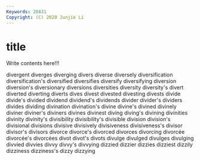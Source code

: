 ```yaml
---
Keywords: 28831
Copyright: (C) 2020 Junjie Li
---
```


# title

Write contents here!!!

divergent 
diverges 
diverging 
divers 
diverse 
diversely 
diversification 
diversification's
diversified 
diversifies 
diversify 
diversifying 
diversion 
diversion's 
diversionary 
diversions 
diversities 
diversity
diversity's 
divert 
diverted 
diverting 
diverts 
dives 
divest 
divested 
divesting 
divests
divide 
divide's 
divided 
dividend 
dividend's 
dividends 
divider 
divider's 
dividers 
divides
dividing 
divination 
divination's 
divine 
divine's 
divined 
divinely 
diviner 
diviner's 
diviners
divines 
divinest 
diving 
diving's 
divining 
divinities 
divinity 
divinity's 
divisibility 
divisibility's
divisible 
division 
division's 
divisional 
divisions 
divisive 
divisively 
divisiveness 
divisiveness's 
divisor
divisor's 
divisors 
divorce 
divorce's 
divorced 
divorces 
divorcing 
divorcée 
divorcée's 
divorcées
divot 
divot's 
divots 
divulge 
divulged 
divulges 
divulging 
divvied 
divvies 
divvy
divvy's 
divvying 
dizzied 
dizzier 
dizzies 
dizziest 
dizzily 
dizziness 
dizziness's 
dizzy
dizzying 
